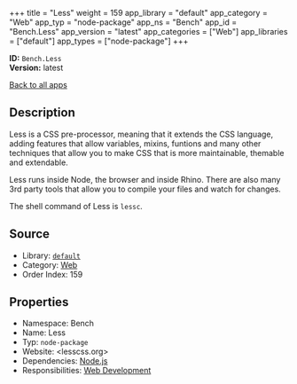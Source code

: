 ﻿+++
title = "Less"
weight = 159
app_library = "default"
app_category = "Web"
app_typ = "node-package"
app_ns = "Bench"
app_id = "Bench.Less"
app_version = "latest"
app_categories = ["Web"]
app_libraries = ["default"]
app_types = ["node-package"]
+++

**ID:** `Bench.Less`  
**Version:** latest  
<!--more-->

[Back to all apps](/apps/)

## Description
Less is a CSS pre-processor, meaning that it extends the CSS language,
adding features that allow variables, mixins, funtions and many other techniques
that allow you to make CSS that is more maintainable, themable and extendable.

Less runs inside Node, the browser and inside Rhino.
There are also many 3rd party tools that allow you to compile your files and watch for changes.


The shell command of Less is `lessc`.

## Source

* Library: [`default`](/app_libraries/default)
* Category: [Web](/app_categories/web)
* Order Index: 159

## Properties

* Namespace: Bench
* Name: Less
* Typ: `node-package`
* Website: <lesscss.org>
* Dependencies: [Node.js](/apps/Bench.Node)
* Responsibilities: [Web Development](/apps/Bench.Group.WebDevelopment)

